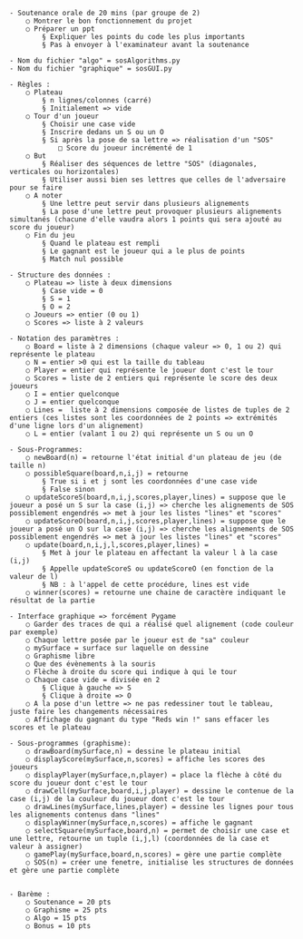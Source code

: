 	- Soutenance orale de 20 mins (par groupe de 2)
		○ Montrer le bon fonctionnement du projet
		○ Préparer un ppt
			§ Expliquer les points du code les plus importants
			§ Pas à envoyer à l'examinateur avant la soutenance
		
	- Nom du fichier "algo" = sosAlgorithms.py
	- Nom du fichier "graphique" = sosGUI.py
	
	- Règles :
		○ Plateau 
			§ n lignes/colonnes (carré)
			§ Initialement => vide
		○ Tour d'un joueur 
			§ Choisir une case vide
			§ Inscrire dedans un S ou un O
			§ Si après la pose de sa lettre => réalisation d'un "SOS"
				□ Score du joueur incrémenté de 1
		○ But
			§ Réaliser des séquences de lettre "SOS" (diagonales, verticales ou horizontales)
			§ Utiliser aussi bien ses lettres que celles de l'adversaire pour se faire
		○ A noter 
			§ Une lettre peut servir dans plusieurs alignements
			§ La pose d'une lettre peut provoquer plusieurs alignements simultanés (chacune d'elle vaudra alors 1 points qui sera ajouté au score du joueur)
		○ Fin du jeu
			§ Quand le plateau est rempli
			§ Le gagnant est le joueur qui a le plus de points
			§ Match nul possible

	- Structure des données :
		○ Plateau => liste à deux dimensions
			§ Case vide = 0
			§ S = 1
			§ O = 2
		○ Joueurs => entier (0 ou 1)
		○ Scores => liste à 2 valeurs

	- Notation des paramètres :
		○ Board = liste à 2 dimensions (chaque valeur => 0, 1 ou 2) qui représente le plateau
		○ N = entier >0 qui est la taille du tableau
		○ Player = entier qui représente le joueur dont c'est le tour
		○ Scores = liste de 2 entiers qui représente le score des deux joueurs
		○ I = entier quelconque
		○ J = entier quelconque
		○ Lines =  liste à 2 dimensions composée de listes de tuples de 2 entiers (ces listes sont les coordonnées de 2 points => extrémités d'une ligne lors d'un alignement)
		○ L = entier (valant 1 ou 2) qui représente un S ou un O
		
	- Sous-Programmes:
		○ newBoard(n) = retourne l'état initial d'un plateau de jeu (de taille n)
		○ possibleSquare(board,n,i,j) = retourne
			§ True si i et j sont les coordonnées d'une case vide
			§ False sinon
		○ updateScoreS(board,n,i,j,scores,player,lines) = suppose que le joueur a posé un S sur la case (i,j) => cherche les alignements de SOS possiblement engendrés => met à jour les listes "lines" et "scores"
		○ updateScoreO(board,n,i,j,scores,player,lines) = suppose que le joueur a posé un O sur la case (i,j) => cherche les alignements de SOS possiblement engendrés => met à jour les listes "lines" et "scores"
		○ update(board,n,i,j,l,scores,player,lines) =
			§ Met à jour le plateau en affectant la valeur l à la case (i,j)
			§ Appelle updateScoreS ou updateScoreO (en fonction de la valeur de l)
			§ NB : à l'appel de cette procédure, lines est vide
		○ winner(scores) = retourne une chaine de caractère indiquant le résultat de la partie

	- Interface graphique => forcément Pygame
		○ Garder des traces de qui a réalisé quel alignement (code couleur par exemple)
		○ Chaque lettre posée par le joueur est de "sa" couleur
		○ mySurface = surface sur laquelle on dessine
		○ Graphisme libre
		○ Que des évènements à la souris
		○ Flèche à droite du score qui indique à qui le tour
		○ Chaque case vide = divisée en 2
			§ Clique à gauche => S
			§ Clique à droite => O
		○ A la pose d'un lettre => ne pas redessiner tout le tableau, juste faire les changements nécessaires
		○ Affichage du gagnant du type "Reds win !" sans effacer les scores et le plateau

	- Sous-programmes (graphisme):
		○ drawBoard(mySurface,n) = dessine le plateau initial
		○ displayScore(mySurface,n,scores) = affiche les scores des joueurs
		○ displayPlayer(mySurface,n,player) = place la flèche à côté du score du joueur dont c'est le tour
		○ drawCell(mySurface,board,i,j,player) = dessine le contenue de la case (i,j) de la couleur du joueur dont c'est le tour
		○ drawLines(mySurface,lines,player) = dessine les lignes pour tous les alignements contenus dans "lines"
		○ displayWinner(mySurface,n,scores) = affiche le gagnant
		○ selectSquare(mySurface,board,n) = permet de choisir une case et une lettre, retourne un tuple (i,j,l) (coordonnées de la case et valeur à assigner)
		○ gamePlay(mySurface,board,n,scores) = gère une partie complète
		○ SOS(n) = créer une fenetre, initialise les structures de données et gère une partie complète


	- Barème :
		○ Soutenance = 20 pts
		○ Graphisme = 25 pts
		○ Algo = 15 pts
		○ Bonus = 10 pts
		
			
			
